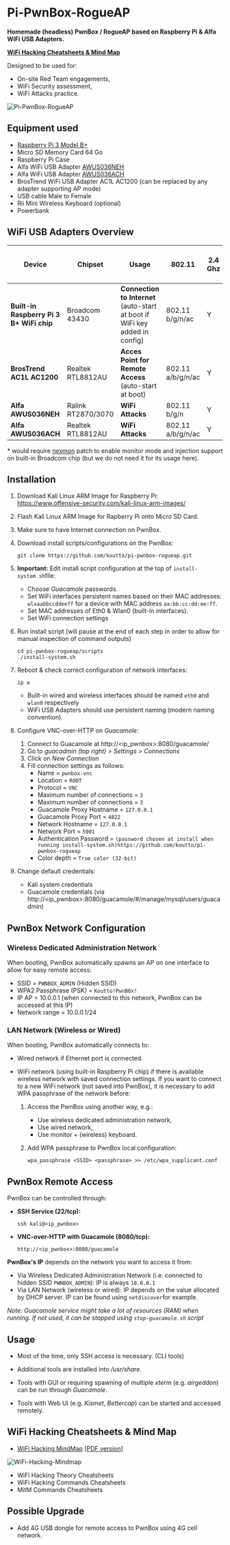 
Pi-PwnBox-RogueAP
===============================================================================

**Homemade (headless) PwnBox / RogueAP based on Raspberry Pi & Alfa WiFi USB Adapters.**

[**WiFi Hacking Cheatsheets & Mind Map**](#wifi-hacking-cheatsheets--mind-map)

Designed to be used for:

- On-site Red Team engagements,
- WiFi Security assessment, 
- WiFi Attacks practice.



![Pi-PwnBox-RogueAP](img/pwnbox-rogueap.png)



Equipment used
--------------

- [Raspberry Pi 3 Model B+](https://www.raspberrypi.org/products/raspberry-pi-3-model-b-plus)
- Micro SD Memory Card 64 Go
- Raspberry Pi Case
- Alfa WiFi USB Adapter [AWUS036NEH](https://www.alfa.com.tw/products_detail/10.htm)
- Alfa WiFi USB Adapter [AWUS036ACH](https://www.alfa.com.tw/products_detail/1.htm)
- BrosTrend WiFi USB Adapter AC1L AC1200 (can be replaced by any adapter supporting AP mode)
- USB cable Male to Female
- Rii Mini Wireless Keyboard (optional)
- Powerbank



WiFi USB Adapters Overview
--------------------------

| Device | Chipset  | Usage | 802.11 | 2.4 Ghz | 5 Ghz | Kali  out-of-box | Mon. Mode | Injec-tion | AP Mode |
|----------|--------|--------|--------|------|-------------------------|--------------|-----------|---------|--------|
| **Built-in Raspberry Pi 3 B+ WiFi chip** | Broadcom 43430 | **Connection to Internet** (auto-start at boot if WiFi key added in config) | 802.11 b/g/n/ac | Y | Y | Y | N* | N* | Y |
| **BrosTrend AC1L AC1200** | Realtek RTL8812AU | **Acces Point for Remote Access** (auto-start at boot) | 802.11 a/b/g/n/ac | Y | Y | N | Y | N | Y |
| **Alfa AWUS036NEH** | Ralink RT2870/3070 | **WiFi Attacks** | 802.11 b/g/n | Y | N | Y | Y | Y | Y |
| **Alfa AWUS036ACH** | Realtek RTL8812AU | **WiFi Attacks** | 802.11 a/b/g/n/ac | Y | Y | Y | Y | Y | Y |

\* would require [nexmon](https://github.com/seemoo-lab/nexmon) patch to enable monitor mode and injection support on built-in Broadcom chip (but we do not need it for its usage here).



Installation
------------

1. Download Kali Linux ARM Image for Raspberry Pi: https://www.offensive-security.com/kali-linux-arm-images/

2. Flash Kali Linux ARM Image for Rapberry Pi onto Micro SD Card.

3. Make sure to have Internet connection on PwnBox.

4. Download install scripts/configurations on the PwnBox:

   ```
   git clone https://github.com/koutto/pi-pwnbox-rogueap.git
   ```

5. **Important:** Edit install script configuration at the top of `install-system.sh`file:

   - Choose *Guacamole* passwords.
   - Set WiFi interfaces persistent names based on their MAC addresses: `wlxaabbccddeeff` for a device with MAC address `aa:bb:cc:dd:ee:ff`.
   - Set MAC addresses of Eth0 & Wlan0 (built-in interfaces).
   - Set WiFi connection settings

6. Run install script (will pause at the end of each step in order to allow for manual inspection of command outputs)

   ```
   cd pi-pwnbox-rogueap/scripts
   ./install-system.sh
   ```

7. Reboot & check correct configuration of network interfaces:

   ```
   ip a
   ```

   - Built-in wired and wireless interfaces should be named `eth0` and `wlan0` respectively
   - WiFi USB Adapters should use persistent naming (modern naming convention).

8. Configure VNC-over-HTTP on *Guacamole*:

   1. Connect to Guacamole at http://<ip_pwnbox>:8080/guacamole/
   2. Go to *guacadmin (top right) > Settings > Connections*
   3. Click on *New Connection*
   4. Fill connection settings as follows:
      - Name = `pwnbox-vnc`
      - Location = `ROOT`
      - Protocol = `VNC`
      - Maximum number of connections = `3`
      - Maximum number of connections = `3`
      - Guacamole Proxy Hostname = `127.0.0.1`
      - Guacamole Proxy Port = `4822`
      - Network Hostname = `127.0.0.1`
      - Network Port = `5901`
      - Authentication Password = `(password chosen at install when running install-system.sh)https://github.com/koutto/pi-pwnbox-rogueap`
      - Color depth = `True color (32-bit)`

9. Change default credentials:
   - Kali system credentials
   - Guacamole credentials (via http://<ip_pwnbox>:8080/guacamole/#/manage/mysql/users/guacadmin)



## PwnBox Network Configuration

### Wireless Dedicated Administration Network

 When booting, PwnBox automatically spawns an AP on one interface to allow for easy remote access:

- SSID = `PWNBOX_ADMIN` (Hidden SSID)
- WPA2  Passphrase (PSK) = `Koutto!PwnB0x!`
- IP AP = 10.0.0.1 (when connected to this network, PwnBox can be accessed at this IP)
- Network range = 10.0.0.1/24

### LAN Network (Wireless or Wired)

When booting, PwnBox automatically connects to:

- Wired network if Ethernet port is connected.

- WiFi network (using built-in Raspberry Pi chip) if there is available wireless network with saved connection settings. If you want to connect to a new WiFi network (not saved into PwnBox), it is necessary to add WPA passphrase of the network before:

  1. Access the PwnBox using another way, e.g.:

     - Use wireless dedicated administration network,
     - Use wired network,
     - Use monitor + (wireless) keyboard.

  2. Add WPA passphrase to PwnBox local configuration:

     ```
     wpa_passphrase <SSID> <passphrase> >> /etc/wpa_supplicant.conf
     ```



## PwnBox Remote Access

PwnBox can be controlled through:

- **SSH Service (22/tcp):**

  ```
  ssh kali@<ip_pwnbox>
  ```

- **VNC-over-HTTP with Guacamole (8080/tcp):** 

  ```
  http://<ip_pwnbox>:8080/guacamole
  ```

**PwnBox's IP** depends on the network you want to access it from:

- Via Wireless Dedicated Administration Network (i.e. connected to hidden SSID `PWNBOX_ADMIN`): IP is always `10.0.0.1`
- Via LAN Network (wireless or wired): IP depends on the value allocated by DHCP server. IP can be found using `netdiscover`for example.

*Note: Guacamole service might take a lot of resources (RAM) when running. If not used, it can be stopped using `stop-guacamole.sh` script*



## Usage

- Most of the time, only SSH access is necessary. (CLI tools)

- Additional tools are installed into */usr/share*.

- Tools with GUI or requiring spawning of multiple *xterm* (e.g. *airgeddon*) can be run through *Guacamole*.

- Tools with Web UI (e.g. *Kismet*, *Bettercap*) can be started and accessed remotely.

  

WiFi Hacking Cheatsheets & Mind Map
-----------------------------------------------

- [WiFi Hacking MindMap](mindmap/WiFi-Hacking-MindMap-v1.png) [[PDF version](mindmap/WiFi-Hacking-MindMap-v1.pdf)]

![WiFi-Hacking-Mindmap](mindmap/WiFi-Hacking-MindMap-v1-thumb.png)



- WiFi Hacking Theory Cheatsheets
- WiFi Hacking Commands Cheatsheets
- MitM Commands Cheatsheets



Possible Upgrade
----------------

- Add 4G USB dongle for remote access to PwnBox using 4G cell network.
